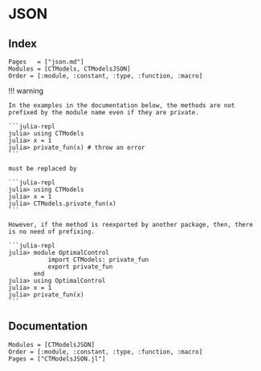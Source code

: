 # JSON

## Index

```@index
Pages   = ["json.md"]
Modules = [CTModels, CTModelsJSON]
Order = [:module, :constant, :type, :function, :macro]
```

!!! warning

    In the examples in the documentation below, the methods are not prefixed by the module name even if they are private. 

    ```julia-repl
    julia> using CTModels
    julia> x = 1
    julia> private_fun(x) # throw an error
    ```

    must be replaced by

    ```julia-repl
    julia> using CTModels
    julia> x = 1
    julia> CTModels.private_fun(x)
    ```

    However, if the method is reexported by another package, then, there is no need of prefixing.

    ```julia-repl
    julia> module OptimalControl
               import CTModels: private_fun
               export private_fun
           end
    julia> using OptimalControl
    julia> x = 1
    julia> private_fun(x)
    ```

## Documentation

```@autodocs
Modules = [CTModelsJSON]
Order = [:module, :constant, :type, :function, :macro]
Pages = ["CTModelsJSON.jl"]
```